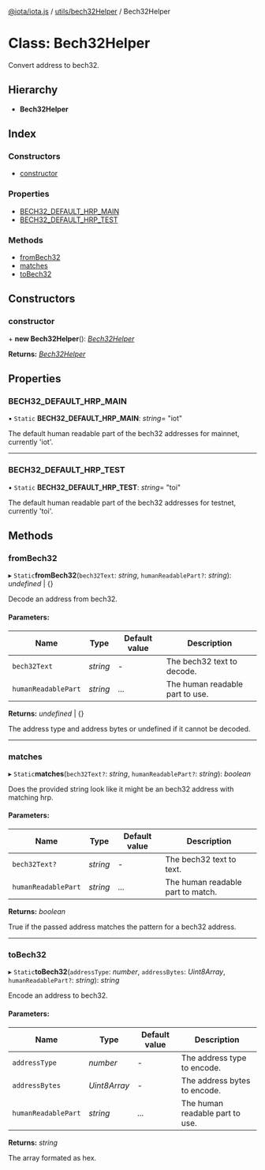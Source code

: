 [@iota/iota.js](../README.md) / [utils/bech32Helper](../modules/utils_bech32helper.md) / Bech32Helper

# Class: Bech32Helper

Convert address to bech32.

## Hierarchy

* **Bech32Helper**

## Index

### Constructors

* [constructor](utils_bech32helper.bech32helper.md#constructor)

### Properties

* [BECH32\_DEFAULT\_HRP\_MAIN](utils_bech32helper.bech32helper.md#bech32_default_hrp_main)
* [BECH32\_DEFAULT\_HRP\_TEST](utils_bech32helper.bech32helper.md#bech32_default_hrp_test)

### Methods

* [fromBech32](utils_bech32helper.bech32helper.md#frombech32)
* [matches](utils_bech32helper.bech32helper.md#matches)
* [toBech32](utils_bech32helper.bech32helper.md#tobech32)

## Constructors

### constructor

\+ **new Bech32Helper**(): [*Bech32Helper*](utils_bech32helper.bech32helper.md)

**Returns:** [*Bech32Helper*](utils_bech32helper.bech32helper.md)

## Properties

### BECH32\_DEFAULT\_HRP\_MAIN

▪ `Static` **BECH32\_DEFAULT\_HRP\_MAIN**: *string*= "iot"

The default human readable part of the bech32 addresses for mainnet, currently 'iot'.

___

### BECH32\_DEFAULT\_HRP\_TEST

▪ `Static` **BECH32\_DEFAULT\_HRP\_TEST**: *string*= "toi"

The default human readable part of the bech32 addresses for testnet, currently 'toi'.

## Methods

### fromBech32

▸ `Static`**fromBech32**(`bech32Text`: *string*, `humanReadablePart?`: *string*): *undefined* \| {}

Decode an address from bech32.

#### Parameters:

Name | Type | Default value | Description |
------ | ------ | ------ | ------ |
`bech32Text` | *string* | - | The bech32 text to decode.   |
`humanReadablePart` | *string* | ... | The human readable part to use.   |

**Returns:** *undefined* \| {}

The address type and address bytes or undefined if it cannot be decoded.

___

### matches

▸ `Static`**matches**(`bech32Text?`: *string*, `humanReadablePart?`: *string*): *boolean*

Does the provided string look like it might be an bech32 address with matching hrp.

#### Parameters:

Name | Type | Default value | Description |
------ | ------ | ------ | ------ |
`bech32Text?` | *string* | - | The bech32 text to text.   |
`humanReadablePart` | *string* | ... | The human readable part to match.   |

**Returns:** *boolean*

True if the passed address matches the pattern for a bech32 address.

___

### toBech32

▸ `Static`**toBech32**(`addressType`: *number*, `addressBytes`: *Uint8Array*, `humanReadablePart?`: *string*): *string*

Encode an address to bech32.

#### Parameters:

Name | Type | Default value | Description |
------ | ------ | ------ | ------ |
`addressType` | *number* | - | The address type to encode.   |
`addressBytes` | *Uint8Array* | - | The address bytes to encode.   |
`humanReadablePart` | *string* | ... | The human readable part to use.   |

**Returns:** *string*

The array formated as hex.
